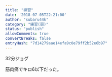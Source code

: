 ```yaml
---
title: "練習"
date: '2018-07-05T22:21:00'
author: "subaru44k"
category: "練習(弱)"
status: "publish"
allowComments: true
convertBreaks: false
entryHash: "7d14279aae14efa9c0e79ff2b52e6b97"
---
```

32分ジョグ

筋肉痛でキロ6以下だった。
